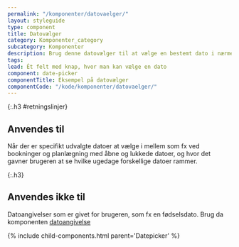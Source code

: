 ```yaml
---
permalink: "/komponenter/datovaelger/"
layout: styleguide
type: component
title: Datovælger
category: Komponenter_category
subcategory: Komponenter
description: Brug denne datovælger til at vælge en bestemt dato i nærmeste fortid eller fremtid
tags: 
lead: Ét felt med knap, hvor man kan vælge en dato
component: date-picker
componentTitle: Eksempel på datovælger
componentCode: "/kode/komponenter/datovaelger/"
---
```


{:.h3 #retningslinjer}
## Anvendes til
Når der er specifikt udvalgte datoer at vælge i mellem som fx ved bookninger og planlægning med åbne og lukkede datoer, og hvor det gavner brugeren at se hvilke ugedage forskellige datoer rammer.

{:.h3}
## Anvendes ikke til

Datoangivelser som er givet for brugeren, som fx en fødselsdato. Brug da komponenten <a href="/komponenter/dato-felt/" title="">datoangivelse</a>


{% include child-components.html parent='Datepicker' %}
